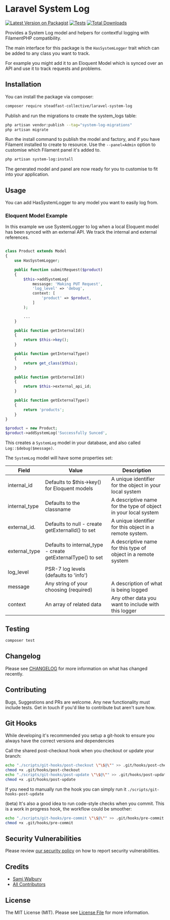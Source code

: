 # Laravel System Log

[![Latest Version on Packagist](https://img.shields.io/packagist/v/steadfast-collective/laravel-system-log.svg?style=flat-square)](https://packagist.org/packages/steadfast-collective/laravel-system-log)
[![Tests](https://img.shields.io/github/actions/workflow/status/steadfast-collective/laravel-system-log/run-tests.yml?branch=main&label=tests&style=flat-square)](https://github.com/steadfast-collective/laravel-system-log/actions/workflows/run-tests.yml)
[![Total Downloads](https://img.shields.io/packagist/dt/steadfast-collective/laravel-system-log.svg?style=flat-square)](https://packagist.org/packages/steadfast-collective/laravel-system-log)

Provides a System Log model and helpers for contextful logging with FilamentPHP compatibility.

The main interface for this package is the `HasSystemLogger` trait which can be added to any class you want to track.

For example you might add it to an Eloquent Model which is synced over an API and use it to track requests and problems.

## Installation

You can install the package via composer:

```bash
composer require steadfast-collective/laravel-system-log
```

Publish and run the migrations to create the system_logs table:

```bash
php artisan vendor:publish --tag="system-log-migrations"
php artisan migrate
```

Run the install command to publish the model and factory, and if you have Filament
installed to create to resource. Use the `--panel=Admin` option to customise which
Filament panel it's added to.

```bash
php artisan system-log:install
```

The generated model and panel are now ready for you to customise to fit into your application.

## Usage
You can add HasSystemLogger to any model you want to easily log from.

### Eloquent Model Example
In this example we use SystemLogger to log when a local Eloquent model has been synced with an external API. We track the internal and external references.

```php

class Product extends Model
{
    use HasSystemLogger;

    public function submitRequest($product)
    {
        $this->addSystemLog(
            messasge: 'Making PUT Request',
            'log_level' => 'debug',
            context: [
                'product' => $product,
            ]
        );

        ...
    }

    public function getInternalId()
    {
        return $this->key();
    }

    public function getInternalType()
    {
        return get_class($this);
    }

    public function getExternalId()
    {
        return $this->external_api_id;
    }

    public function getExternalType()
    {
        return 'products';
    }
}

$product = new Product;
$product->addSystemLog('Successfully Sunced',

```

This creates a `SystemLog` model in your database, and also called `Log::$debug($message)`.

The `SystemLog` model will have some properties set:

| Field         | Value                                                       | Description |
| ------------- | ----------------------------------------------------------- | -------------------------------------------------------------- |
| internal_id   | Defaults to $this->key() for Eloquent models                | A unique identifier for the object in your local system        |
| internal_type | Defaults to the classname                                   | A descriptive name for the type of object in your local system |
| external_id.  | Defaults to null - create getExternalId() to set            | A unique identifier for this object in a remote system.        |
| external_type | Defaults to internal_type - create getExternalType() to set | A descriptive name for this type of object in a remote system  |
| log_level     | PSR-7 log levels (defaults to 'info')                       |                                                                |
| message       | Any string of your choosing (required)                      | A description of what is being logged                          |
| context       | An array of related data                                    | Any other data you want to include with this logger            |

## Testing

```bash
composer test
```

## Changelog

Please see [CHANGELOG](CHANGELOG.md) for more information on what has changed recently.

## Contributing

Bugs, Suggestions and PRs are welcome. Any new functionality must include tests. Get in touch if you'd like to contribute but aren't sure how.

## Git Hooks
While developing it's recommended you setup a git-hook to ensure you always have the correct versions and dependencies

Call the shared post-checkout hook when you checkout or update your branch:

```bash
echo "./scripts/git-hooks/post-checkout \"\$@\"" >> .git/hooks/post-checkout
chmod +x .git/hooks/post-checkout
echo "./scripts/git-hooks/post-update \"\$@\"" >> .git/hooks/post-update
chmod +x .git/hooks/post-update
```

If you need to manually run the hook you can simply run it `./scripts/git-hooks-post-update`

(beta) It's also a good idea to run code-style checks when you commit. This is a work in progress hook, the workflow could be smoother:

```bash
echo "./scripts/git-hooks/pre-commit \"\$@\"" >> .git/hooks/pre-commit
chmod +x .git/hooks/pre-commit
```


## Security Vulnerabilities

Please review [our security policy](../../security/policy) on how to report security vulnerabilities.

## Credits

- [Sami Walbury](https://github.com/patabugen)
- [All Contributors](../../contributors)

## License

The MIT License (MIT). Please see [License File](LICENSE.md) for more information.
